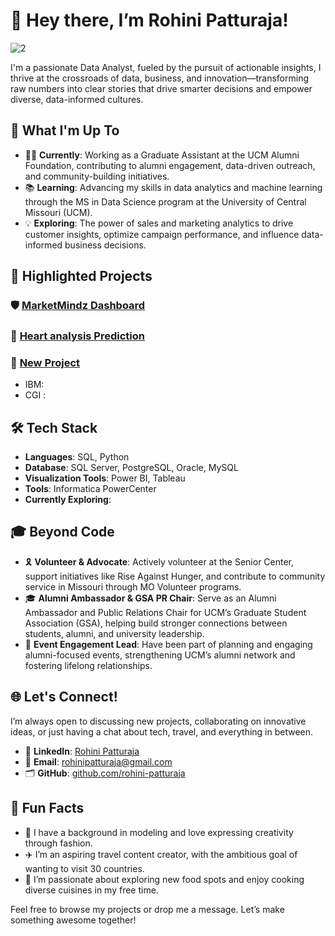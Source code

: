 # 👋 Hey there, I’m Rohini Patturaja!



![2](https://github.com/user-attachments/assets/6f86c1ff-59d2-4545-9fb0-60284876ffa6)

I'm a passionate Data Analyst, fueled by the pursuit of actionable insights, I thrive at the crossroads of data, business, and innovation—transforming raw numbers into clear stories that drive smarter decisions and empower diverse, data-informed cultures.

## 🌟 What I'm Up To

- 🧑‍💻 **Currently**: Working as a Graduate Assistant at the UCM Alumni Foundation, contributing to alumni engagement, data-driven outreach, and community-building initiatives.
- 📚 **Learning**:  Advancing my skills in data analytics and machine learning through the MS in Data Science program at the University of Central Missouri (UCM).
- 💡 **Exploring**:  The power of sales and marketing analytics to drive customer insights, optimize campaign performance, and influence data-informed business decisions.

## 🚀 Highlighted Projects

### 🛡️ [MarketMindz Dashboard]([https://equalwheels.com](https://equal-wheels.vercel.app/))
### 💖 [Heart analysis Prediction]([https://github.com/rohini-patturaja/Heart-Analysis-Prediction]((https://github.com/rohini-patturaja/Heart-Analysis-Prediction)))
### 🌱 [New Project]([https://github.com/aimen-moten/Wellness-Wings](https://github.com/aimen-moten/wellness-wings-prototype))

* IBM:
* CGI : 

## 🛠️ Tech Stack

- **Languages**:  SQL, Python
- **Database**:  SQL Server, PostgreSQL, Oracle, MySQL
- **Visualization Tools**:  Power BI, Tableau
- **Tools**:  Informatica PowerCenter
- **Currently Exploring**:  

## 🎓 Beyond Code
- 🎗️ **Volunteer & Advocate**: Actively volunteer at the Senior Center, support initiatives like Rise Against Hunger, and contribute to community service in Missouri through MO Volunteer programs.
- 🎓 **Alumni Ambassador & GSA PR Chair**: Serve as an Alumni Ambassador and Public Relations Chair for UCM’s Graduate Student Association (GSA), helping build stronger connections between students, alumni, and university leadership.
- 📣 **Event Engagement Lead**: Have been part of planning and engaging alumni-focused events, strengthening UCM’s alumni network and fostering lifelong relationships.

## 🌐 Let's Connect!

I’m always open to discussing new projects, collaborating on innovative ideas, or just having a chat about tech, travel, and everything in between.

- 💼 **LinkedIn**: [Rohini Patturaja](https://linkedin.com/in/rohini-patturaja)
- 📧 **Email**: [rohinipatturaja@gmail.com](mailto:rohinipatturaja@gmail.com)
- 🗂️ **GitHub**: [github.com/rohini-patturaja](https://github.com/rohini-patturaja/Portfolio_Rohini_Patturaja)

## 💬 Fun Facts
- 💃 I have a background in modeling and love expressing creativity through fashion.
- ✈️ I’m an aspiring travel content creator, with the ambitious goal of wanting to visit 30 countries.
- 🍱 I’m passionate about exploring new food spots and enjoy cooking diverse cuisines in my free time.

Feel free to browse my projects or drop me a message. Let’s make something awesome together!


